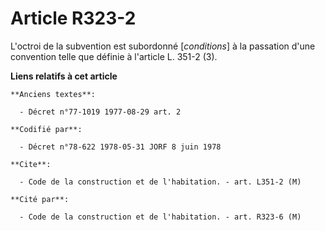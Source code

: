 # Article R323-2

L'octroi de la subvention est subordonné [*conditions*] à la passation d'une convention telle que définie à l'article L.
351-2 (3).

**Liens relatifs à cet article**

	**Anciens textes**:

	  - Décret n°77-1019 1977-08-29 art. 2

	**Codifié par**:

	  - Décret n°78-622 1978-05-31 JORF 8 juin 1978

	**Cite**:

	  - Code de la construction et de l'habitation. - art. L351-2 (M)

	**Cité par**:

	  - Code de la construction et de l'habitation. - art. R323-6 (M)
